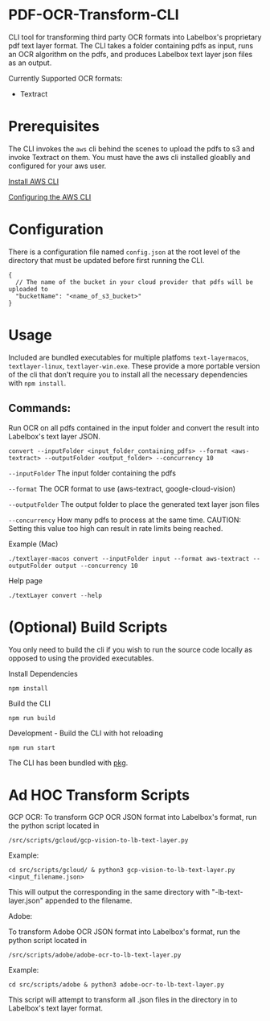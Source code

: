# PDF-OCR-Transform-CLI
CLI tool for transforming third party OCR formats into Labelbox's proprietary pdf text layer format. The CLI takes a folder containing pdfs as input, runs an OCR algorithm on the pdfs, and produces Labelbox text layer json files as an output.

Currently Supported OCR formats:
* Textract

# Prerequisites
The CLI invokes the `aws` cli behind the scenes to upload the pdfs to s3 and invoke Textract on them. You must have the aws cli installed gloablly and configured for your aws user.

[Install AWS CLI](https://docs.aws.amazon.com/cli/latest/userguide/getting-started-install.html)

[Configuring the AWS CLI](https://docs.aws.amazon.com/cli/latest/userguide/getting-started-prereqs.html)

# Configuration
There is a configuration file named `config.json` at the root level of the directory that must be updated before first running the CLI.
```
{
  // The name of the bucket in your cloud provider that pdfs will be uploaded to
  "bucketName": "<name_of_s3_bucket>"
}
```


# Usage
Included are bundled executables for multiple platfoms `text-layermacos`, `textlayer-linux`, `textlayer-win.exe`. These provide a more portable version of the cli that don't require you to install all the necessary dependencies with `npm install`.

## Commands:

Run OCR on all pdfs contained in the input folder and convert the result into Labelbox's text layer JSON.

`convert --inputFolder <input_folder_containing_pdfs> --format <aws-textract> --outputFolder <output_folder> --concurrency 10`

`--inputFolder` The input folder containing the pdfs

`--format` The OCR format to use (aws-textract, google-cloud-vision)

`--outputFolder` The output folder to place the generated text layer json files

`--concurrency` How many pdfs to process at the same time. CAUTION: Setting this value too high can result in rate limits being reached.

Example (Mac)
```
./textlayer-macos convert --inputFolder input --format aws-textract --outputFolder output --concurrency 10
```

Help page
```
./textLayer convert --help
```

# (Optional) Build Scripts
You only need to build the cli if you wish to run the source code locally as opposed to using the provided executables.

Install Dependencies
```
npm install
```

Build the CLI
```
npm run build
```

Development - Build the CLI with hot reloading
```
npm run start
```

The CLI has been bundled with [pkg](https://www.npmjs.com/package/pkg).

# Ad HOC Transform Scripts
GCP OCR:
To transform GCP OCR JSON format into Labelbox's format, run the python script located in 

```
/src/scripts/gcloud/gcp-vision-to-lb-text-layer.py
```

Example:
```
cd src/scripts/gcloud/ & python3 gcp-vision-to-lb-text-layer.py <input_filename.json>
```

This will output the corresponding in the same directory with "-lb-text-layer.json" appended to the filename.

Adobe:

To transform Adobe OCR JSON format into Labelbox's format, run the python script located in

```
/src/scripts/adobe/adobe-ocr-to-lb-text-layer.py
```

Example: 

```
cd src/scripts/adobe & python3 adobe-ocr-to-lb-text-layer.py
```

This script will attempt to transform all .json files in the directory in to Labelbox's text layer format.
